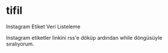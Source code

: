 # tifil
Instagram Etiket Veri Listeleme

Instagram etiketler linkini rss'e döküp ardından while döngüsüyle sıralıyorum.

